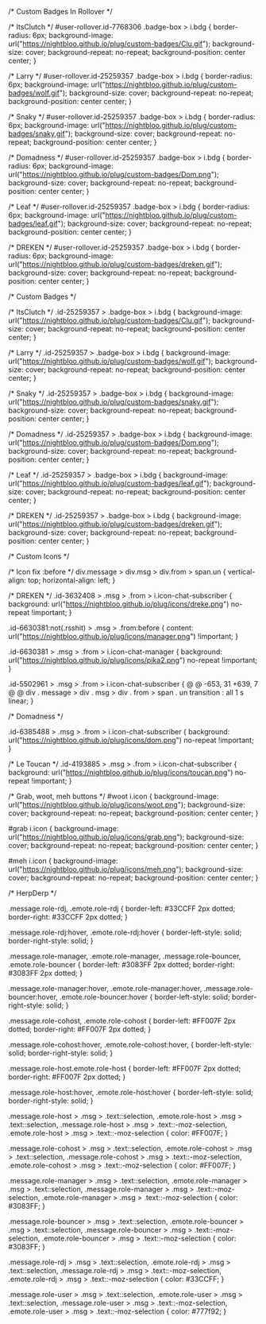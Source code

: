 /* Custom Badges In Rollover */

/* ItsClutch */
#user-rollover.id-7768306 .badge-box > i.bdg
{
    border-radius:       6px;
    background-image:    url("https://nightbloo.github.io/plug/custom-badges/Clu.gif");
    background-size:     cover;
    background-repeat:   no-repeat;
    background-position: center center;
}

/* Larry */
#user-rollover.id-25259357 .badge-box > i.bdg
{
    border-radius:       6px;
    background-image:    url("https://nightbloo.github.io/plug/custom-badges/wolf.gif");
    background-size:     cover;
    background-repeat:   no-repeat;
    background-position: center center;
}

/* Snaky */
#user-rollover.id-25259357 .badge-box > i.bdg
{
    border-radius:       6px;
    background-image:    url("https://nightbloo.github.io/plug/custom-badges/snaky.gif");
    background-size:     cover;
    background-repeat:   no-repeat;
    background-position: center center;
}

/* Domadness */
#user-rollover.id-25259357 .badge-box > i.bdg
{
    border-radius:       6px;
    background-image:    url("https://nightbloo.github.io/plug/custom-badges/Dom.png");
    background-size:     cover;
    background-repeat:   no-repeat;
    background-position: center center;
}

/* Leaf */
#user-rollover.id-25259357 .badge-box > i.bdg
{
    border-radius:       6px;
    background-image:    url("https://nightbloo.github.io/plug/custom-badges/leaf.gif");
    background-size:     cover;
    background-repeat:   no-repeat;
    background-position: center center;
}

/* DREKEN */
#user-rollover.id-25259357 .badge-box > i.bdg
{
    border-radius:       6px;
    background-image:    url("https://nightbloo.github.io/plug/custom-badges/dreken.gif");
    background-size:     cover;
    background-repeat:   no-repeat;
    background-position: center center;
}

/* Custom Badges */

/* ItsClutch */
.id-25259357 > .badge-box > i.bdg
{
    background-image:    url("https://nightbloo.github.io/plug/custom-badges/Clu.gif");
    background-size:     cover;
    background-repeat:   no-repeat;
    background-position: center center;
}

/* Larry */
.id-25259357 > .badge-box > i.bdg
{
    background-image:    url("https://nightbloo.github.io/plug/custom-badges/wolf.gif");
    background-size:     cover;
    background-repeat:   no-repeat;
    background-position: center center;
}

/* Snaky */
.id-25259357 > .badge-box > i.bdg
{
    background-image:    url("https://nightbloo.github.io/plug/custom-badges/snaky.gif");
    background-size:     cover;
    background-repeat:   no-repeat;
    background-position: center center;
}

/* Domadness */
.id-25259357 > .badge-box > i.bdg
{
    background-image:    url("https://nightbloo.github.io/plug/custom-badges/Dom.png");
    background-size:     cover;
    background-repeat:   no-repeat;
    background-position: center center;
}

/* Leaf */
.id-25259357 > .badge-box > i.bdg
{
    background-image:    url("https://nightbloo.github.io/plug/custom-badges/leaf.gif");
    background-size:     cover;
    background-repeat:   no-repeat;
    background-position: center center;
}

/* DREKEN */
.id-25259357 > .badge-box > i.bdg
{
    background-image:    url("https://nightbloo.github.io/plug/custom-badges/dreken.gif");
    background-size:     cover;
    background-repeat:   no-repeat;
    background-position: center center;
}

/* Custom Icons */

/* Icon fix :before */
div.message > div.msg > div.from > span.un
{
    vertical-align:   top;
    horizontal-align: left;
}

/* DREKEN */
.id-3632408 > .msg > .from > i.icon-chat-subscriber
{
    background: url("https://nightbloo.github.io/plug/icons/dreke.png") no-repeat !important;
}

.id-6630381:not(.rsshit) > .msg > .from:before
{
    content: url("https://nightbloo.github.io/plug/icons/manager.png") !important;
}

.id-6630381 > .msg > .from > i.icon-chat-manager
{
    background: url("https://nightbloo.github.io/plug/icons/pika2.png") no-repeat !important;
}


.id-5502961 > .msg > .from > i.icon-chat-subscriber
{
    @ @ -653, 31 +639, 7 @ @ div . message > div . msg > div . from > span . un transition : all 1 s linear;
}

/* Domadness */

.id-6385488 > .msg > .from > i.icon-chat-subscriber
{
    background: url("https://nightbloo.github.io/plug/icons/dom.png") no-repeat !important;
}

/* Le Toucan */
.id-4193885 > .msg > .from > i.icon-chat-subscriber
{
    background: url("https://nightbloo.github.io/plug/icons/toucan.png") no-repeat !important;
}

/* Grab, woot, meh buttons */
#woot i.icon
{
    background-image:    url("https://nightbloo.github.io/plug/icons/woot.png");
    background-size:     cover;
    background-repeat:   no-repeat;
    background-position: center center;
}

#grab i.icon
{
    background-image:    url("https://nightbloo.github.io/plug/icons/grab.png");
    background-size:     cover;
    background-repeat:   no-repeat;
    background-position: center center;
}

#meh i.icon
{
    background-image:    url("https://nightbloo.github.io/plug/icons/meh.png");
    background-size:     cover;
    background-repeat:   no-repeat;
    background-position: center center;
}


/* HerpDerp */

.message.role-rdj,
.emote.role-rdj
{
    border-left:  #33CCFF 2px dotted;
    border-right: #33CCFF 2px dotted;
}

.message.role-rdj:hover,
.emote.role-rdj:hover
{
    border-left-style:  solid;
    border-right-style: solid;
}

.message.role-manager,
.emote.role-manager,
.message.role-bouncer,
.emote.role-bouncer
{
    border-left:  #3083FF 2px dotted;
    border-right: #3083FF 2px dotted;
}

.message.role-manager:hover,
.emote.role-manager:hover,
.message.role-bouncer:hover,
.emote.role-bouncer:hover
{
    border-left-style:  solid;
    border-right-style: solid;
}

.message.role-cohost,
.emote.role-cohost
{
    border-left:  #FF007F 2px dotted;
    border-right: #FF007F 2px dotted;
}

.message.role-cohost:hover,
.emote.role-cohost:hover,
{
    border-left-style:  solid;
    border-right-style: solid;
}

.message.role-host.emote.role-host
{
    border-left:  #FF007F 2px dotted;
    border-right: #FF007F 2px dotted;
}

.message.role-host:hover,
.emote.role-host:hover
{
    border-left-style:  solid;
    border-right-style: solid;
}

.message.role-host > .msg > .text::selection,
.emote.role-host > .msg > .text::selection,
.message.role-host > .msg > .text::-moz-selection,
.emote.role-host > .msg > .text::-moz-selection
{
    color: #FF007F;
}

.message.role-cohost > .msg > .text::selection,
.emote.role-cohost > .msg > .text::selection,
.message.role-cohost > .msg > .text::-moz-selection,
.emote.role-cohost > .msg > .text::-moz-selection
{
    color: #FF007F;
}

.message.role-manager > .msg > .text::selection,
.emote.role-manager > .msg > .text::selection,
.message.role-manager > .msg > .text::-moz-selection,
.emote.role-manager > .msg > .text::-moz-selection
{
    color: #3083FF;
}

.message.role-bouncer > .msg > .text::selection,
.emote.role-bouncer > .msg > .text::selection,
.message.role-bouncer > .msg > .text::-moz-selection,
.emote.role-bouncer > .msg > .text::-moz-selection
{
    color: #3083FF;
}

.message.role-rdj > .msg > .text::selection,
.emote.role-rdj > .msg > .text::selection,
.message.role-rdj > .msg > .text::-moz-selection,
.emote.role-rdj > .msg > .text::-moz-selection
{
    color: #33CCFF;
}

.message.role-user > .msg > .text::selection,
.emote.role-user > .msg > .text::selection,
.message.role-user > .msg > .text::-moz-selection,
.emote.role-user > .msg > .text::-moz-selection
{
    color: #777f92;
}

